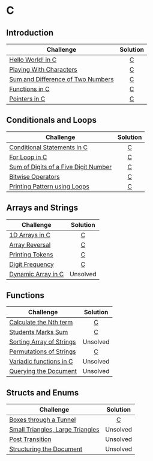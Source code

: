 # C

## Introduction

| Challenge                                                                                        |                                 Solution                                 |
| ------------------------------------------------------------------------------------------------ | :----------------------------------------------------------------------: |
| [Hello World! in C](https://www.hackerrank.com/challenges/hello-world-c/problem)                 |           [C](Introduction/Hello%20World!%20in%20C/solution.c)           |
| [Playing With Characters](https://www.hackerrank.com/challenges/playing-with-characters/problem) |         [C](Introduction/Playing%20With%20Characters/solution.c)         |
| [Sum and Difference of Two Numbers](https://www.hackerrank.com/challenges/sum-numbers-c/problem) | [C](Introduction/Sum%20and%20Difference%20of%20Two%20Numbers/solution.c) |
| [Functions in C](https://www.hackerrank.com/challenges/functions-in-c/problem)                   |             [C](Introduction/Functions%20in%20C/solution.c)              |
| [Pointers in C](https://www.hackerrank.com/challenges/pointer-in-c/problem)                      |              [C](Introduction/Pointers%20in%20C/solution.c)              |

## Conditionals and Loops

| Challenge                                                                                                                  |                                           Solution                                            |
| -------------------------------------------------------------------------------------------------------------------------- | :-------------------------------------------------------------------------------------------: |
| [Conditional Statements in C](https://www.hackerrank.com/challenges/conditional-statements-in-c/problem)                   |         [C](Conditionals%20and%20Loops/Conditional%20Statements%20in%20C/solution.c)          |
| [For Loop in C](https://www.hackerrank.com/challenges/for-loop-in-c/problem)                                               |                [C](Conditionals%20and%20Loops/For%20Loop%20in%20C/solution.c)                 |
| [Sum of Digits of a Five Digit Number](https://www.hackerrank.com/challenges/sum-of-digits-of-a-five-digit-number/problem) | [C](Conditionals%20and%20Loops/Sum%20of%20Digits%20of%20a%20Five%20Digit%20Number/solution.c) |
| [Bitwise Operators](https://www.hackerrank.com/challenges/bitwise-operators-in-c/problem)                                  |                [C](Conditionals%20and%20Loops/Bitwise%20Operators/solution.c)                 |
| [Printing Pattern using Loops](https://www.hackerrank.com/challenges/printing-pattern-2/problem)                           |         [C](Conditionals%20and%20Loops/Printing%20Pattern%20using%20Loops/solution.c)         |

## Arrays and Strings

| Challenge                                                                              |                          Solution                           |
| -------------------------------------------------------------------------------------- | :---------------------------------------------------------: |
| [1D Arrays in C](https://www.hackerrank.com/challenges/1d-arrays-in-c/problem)         | [C](Arrays%20and%20Strings/1D%20Arrays%20in%20C/solution.c) |
| [Array Reversal](https://www.hackerrank.com/challenges/reverse-array-c/problem)        |   [C](Arrays%20and%20Strings/Array%20Reversal/solution.c)   |
| [Printing Tokens](https://www.hackerrank.com/challenges/printing-tokens-/problem)      |  [C](Arrays%20and%20Strings/Printing%20Tokens/solution.c)   |
| [Digit Frequency](https://www.hackerrank.com/challenges/frequency-of-digits-1/problem) |  [C](Arrays%20and%20Strings/Digit%20Frequency/solution.c)   |
| [Dynamic Array in C](https://www.hackerrank.com/challenges/dynamic-array-in-c/problem) |                          Unsolved                           |

## Functions

| Challenge                                                                                          |                        Solution                         |
| -------------------------------------------------------------------------------------------------- | :-----------------------------------------------------: |
| [Calculate the Nth term](https://www.hackerrank.com/challenges/recursion-in-c/problem)             | [C](Functions/Calculate%20the%20Nth%20term/solution.c)  |
| [Students Marks Sum](https://www.hackerrank.com/challenges/students-marks-sum/problem)             |    [C](Functions/Students%20Marks%20Sum/solution.c)     |
| [Sorting Array of Strings](https://www.hackerrank.com/challenges/sorting-array-of-strings/problem) |                        Unsolved                         |
| [Permutations of Strings](https://www.hackerrank.com/challenges/permutations-of-strings/problem)   | [C](Functions/Variadic%20functions%20in%20C/solution.c) |
| [Variadic functions in C](https://www.hackerrank.com/challenges/variadic-functions-in-c/problem)   |                        Unsolved                         |
| [Querying the Document](https://www.hackerrank.com/challenges/querying-the-document/problem)       |                        Unsolved                         |

## Structs and Enums

| Challenge                                                                                                         |                              Solution                              |
| ----------------------------------------------------------------------------------------------------------------- | :----------------------------------------------------------------: |
| [Boxes through a Tunnel](https://www.hackerrank.com/challenges/too-high-boxes/problem)                            | [C](Structs%20and%20Enums/Boxes%20through%20a%20Tunnel/solution.c) |
| [Small Triangles, Large Triangles](https://www.hackerrank.com/challenges/small-triangles-large-triangles/problem) |                              Unsolved                              |
| [Post Transition](https://www.hackerrank.com/challenges/post-transition/problem)                                  |                              Unsolved                              |
| [Structuring the Document](https://www.hackerrank.com/challenges/structuring-the-document/problem)                |                              Unsolved                              |
